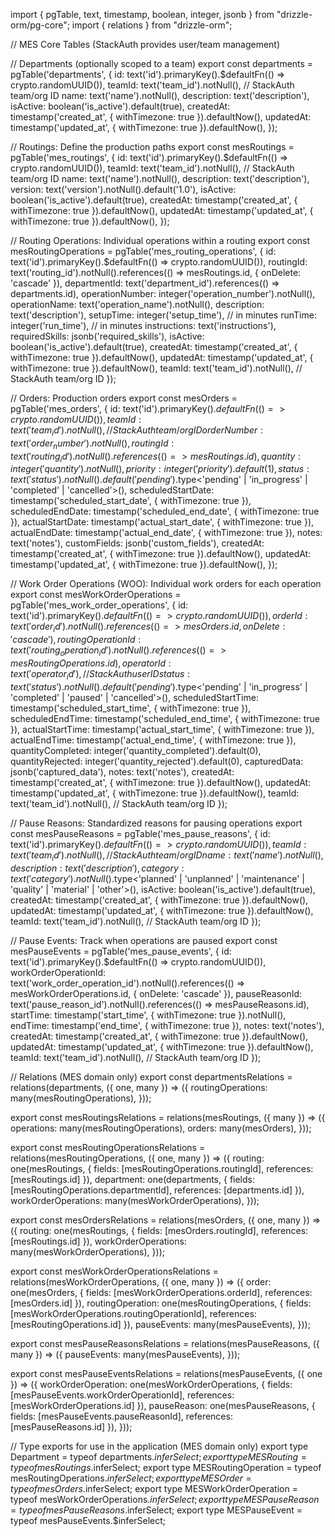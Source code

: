 import { pgTable, text, timestamp, boolean, integer, jsonb } from "drizzle-orm/pg-core";
import { relations } from "drizzle-orm";

// MES Core Tables (StackAuth provides user/team management)

// Departments (optionally scoped to a team)
export const departments = pgTable('departments', {
  id: text('id').primaryKey().$defaultFn(() => crypto.randomUUID()),
  teamId: text('team_id').notNull(), // StackAuth team/org ID
  name: text('name').notNull(),
  description: text('description'),
  isActive: boolean('is_active').default(true),
  createdAt: timestamp('created_at', { withTimezone: true }).defaultNow(),
  updatedAt: timestamp('updated_at', { withTimezone: true }).defaultNow(),
});

// Routings: Define the production paths
export const mesRoutings = pgTable('mes_routings', {
  id: text('id').primaryKey().$defaultFn(() => crypto.randomUUID()),
  teamId: text('team_id').notNull(), // StackAuth team/org ID
  name: text('name').notNull(),
  description: text('description'),
  version: text('version').notNull().default('1.0'),
  isActive: boolean('is_active').default(true),
  createdAt: timestamp('created_at', { withTimezone: true }).defaultNow(),
  updatedAt: timestamp('updated_at', { withTimezone: true }).defaultNow(),
});

// Routing Operations: Individual operations within a routing
export const mesRoutingOperations = pgTable('mes_routing_operations', {
  id: text('id').primaryKey().$defaultFn(() => crypto.randomUUID()),
  routingId: text('routing_id').notNull().references(() => mesRoutings.id, { onDelete: 'cascade' }),
  departmentId: text('department_id').references(() => departments.id),
  operationNumber: integer('operation_number').notNull(),
  operationName: text('operation_name').notNull(),
  description: text('description'),
  setupTime: integer('setup_time'), // in minutes
  runTime: integer('run_time'), // in minutes
  instructions: text('instructions'),
  requiredSkills: jsonb('required_skills'),
  isActive: boolean('is_active').default(true),
  createdAt: timestamp('created_at', { withTimezone: true }).defaultNow(),
  updatedAt: timestamp('updated_at', { withTimezone: true }).defaultNow(),
  teamId: text('team_id').notNull(), // StackAuth team/org ID
});

// Orders: Production orders
export const mesOrders = pgTable('mes_orders', {
  id: text('id').primaryKey().$defaultFn(() => crypto.randomUUID()),
  teamId: text('team_id').notNull(), // StackAuth team/org ID
  orderNumber: text('order_number').notNull(),
  routingId: text('routing_id').notNull().references(() => mesRoutings.id),
  quantity: integer('quantity').notNull(),
  priority: integer('priority').default(1),
  status: text('status').notNull().default('pending').$type<'pending' | 'in_progress' | 'completed' | 'cancelled'>(),
  scheduledStartDate: timestamp('scheduled_start_date', { withTimezone: true }),
  scheduledEndDate: timestamp('scheduled_end_date', { withTimezone: true }),
  actualStartDate: timestamp('actual_start_date', { withTimezone: true }),
  actualEndDate: timestamp('actual_end_date', { withTimezone: true }),
  notes: text('notes'),
  customFields: jsonb('custom_fields'),
  createdAt: timestamp('created_at', { withTimezone: true }).defaultNow(),
  updatedAt: timestamp('updated_at', { withTimezone: true }).defaultNow(),
});

// Work Order Operations (WOO): Individual work orders for each operation
export const mesWorkOrderOperations = pgTable('mes_work_order_operations', {
  id: text('id').primaryKey().$defaultFn(() => crypto.randomUUID()),
  orderId: text('order_id').notNull().references(() => mesOrders.id, { onDelete: 'cascade' }),
  routingOperationId: text('routing_operation_id').notNull().references(() => mesRoutingOperations.id),
  operatorId: text('operator_id'), // StackAuth user ID
  status: text('status').notNull().default('pending').$type<'pending' | 'in_progress' | 'completed' | 'paused' | 'cancelled'>(),
  scheduledStartTime: timestamp('scheduled_start_time', { withTimezone: true }),
  scheduledEndTime: timestamp('scheduled_end_time', { withTimezone: true }),
  actualStartTime: timestamp('actual_start_time', { withTimezone: true }),
  actualEndTime: timestamp('actual_end_time', { withTimezone: true }),
  quantityCompleted: integer('quantity_completed').default(0),
  quantityRejected: integer('quantity_rejected').default(0),
  capturedData: jsonb('captured_data'),
  notes: text('notes'),
  createdAt: timestamp('created_at', { withTimezone: true }).defaultNow(),
  updatedAt: timestamp('updated_at', { withTimezone: true }).defaultNow(),
  teamId: text('team_id').notNull(), // StackAuth team/org ID
});

// Pause Reasons: Standardized reasons for pausing operations
export const mesPauseReasons = pgTable('mes_pause_reasons', {
  id: text('id').primaryKey().$defaultFn(() => crypto.randomUUID()),
  teamId: text('team_id').notNull(), // StackAuth team/org ID
  name: text('name').notNull(),
  description: text('description'),
  category: text('category').notNull().$type<'planned' | 'unplanned' | 'maintenance' | 'quality' | 'material' | 'other'>(),
  isActive: boolean('is_active').default(true),
  createdAt: timestamp('created_at', { withTimezone: true }).defaultNow(),
  updatedAt: timestamp('updated_at', { withTimezone: true }).defaultNow(),
  teamId: text('team_id').notNull(), // StackAuth team/org ID
});

// Pause Events: Track when operations are paused
export const mesPauseEvents = pgTable('mes_pause_events', {
  id: text('id').primaryKey().$defaultFn(() => crypto.randomUUID()),
  workOrderOperationId: text('work_order_operation_id').notNull().references(() => mesWorkOrderOperations.id, { onDelete: 'cascade' }),
  pauseReasonId: text('pause_reason_id').notNull().references(() => mesPauseReasons.id),
  startTime: timestamp('start_time', { withTimezone: true }).notNull(),
  endTime: timestamp('end_time', { withTimezone: true }),
  notes: text('notes'),
  createdAt: timestamp('created_at', { withTimezone: true }).defaultNow(),
  updatedAt: timestamp('updated_at', { withTimezone: true }).defaultNow(),
  teamId: text('team_id').notNull(), // StackAuth team/org ID
});

// Relations (MES domain only)
export const departmentsRelations = relations(departments, ({ one, many }) => ({
  routingOperations: many(mesRoutingOperations),
}));

export const mesRoutingsRelations = relations(mesRoutings, ({ many }) => ({
  operations: many(mesRoutingOperations),
  orders: many(mesOrders),
}));

export const mesRoutingOperationsRelations = relations(mesRoutingOperations, ({ one, many }) => ({
  routing: one(mesRoutings, { fields: [mesRoutingOperations.routingId], references: [mesRoutings.id] }),
  department: one(departments, { fields: [mesRoutingOperations.departmentId], references: [departments.id] }),
  workOrderOperations: many(mesWorkOrderOperations),
}));

export const mesOrdersRelations = relations(mesOrders, ({ one, many }) => ({
  routing: one(mesRoutings, { fields: [mesOrders.routingId], references: [mesRoutings.id] }),
  workOrderOperations: many(mesWorkOrderOperations),
}));

export const mesWorkOrderOperationsRelations = relations(mesWorkOrderOperations, ({ one, many }) => ({
  order: one(mesOrders, { fields: [mesWorkOrderOperations.orderId], references: [mesOrders.id] }),
  routingOperation: one(mesRoutingOperations, { fields: [mesWorkOrderOperations.routingOperationId], references: [mesRoutingOperations.id] }),
  pauseEvents: many(mesPauseEvents),
}));

export const mesPauseReasonsRelations = relations(mesPauseReasons, ({ many }) => ({
  pauseEvents: many(mesPauseEvents),
}));

export const mesPauseEventsRelations = relations(mesPauseEvents, ({ one }) => ({
  workOrderOperation: one(mesWorkOrderOperations, { fields: [mesPauseEvents.workOrderOperationId], references: [mesWorkOrderOperations.id] }),
  pauseReason: one(mesPauseReasons, { fields: [mesPauseEvents.pauseReasonId], references: [mesPauseReasons.id] }),
}));

// Type exports for use in the application (MES domain only)
export type Department = typeof departments.$inferSelect;
export type MESRouting = typeof mesRoutings.$inferSelect;
export type MESRoutingOperation = typeof mesRoutingOperations.$inferSelect;
export type MESOrder = typeof mesOrders.$inferSelect;
export type MESWorkOrderOperation = typeof mesWorkOrderOperations.$inferSelect;
export type MESPauseReason = typeof mesPauseReasons.$inferSelect;
export type MESPauseEvent = typeof mesPauseEvents.$inferSelect;
